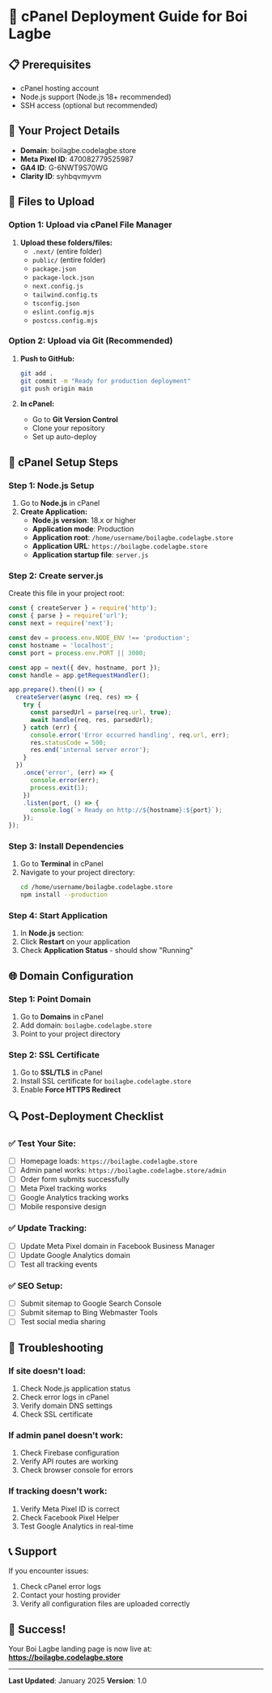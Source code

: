 # 🚀 cPanel Deployment Guide for Boi Lagbe

## 📋 Prerequisites
- cPanel hosting account
- Node.js support (Node.js 18+ recommended)
- SSH access (optional but recommended)

## 🎯 Your Project Details
- **Domain**: boilagbe.codelagbe.store
- **Meta Pixel ID**: 470082779525987
- **GA4 ID**: G-6NWT9S70WG
- **Clarity ID**: syhbqvmyvm

## 📁 Files to Upload

### **Option 1: Upload via cPanel File Manager**
1. **Upload these folders/files:**
   - `.next/` (entire folder)
   - `public/` (entire folder)
   - `package.json`
   - `package-lock.json`
   - `next.config.js`
   - `tailwind.config.ts`
   - `tsconfig.json`
   - `eslint.config.mjs`
   - `postcss.config.mjs`

### **Option 2: Upload via Git (Recommended)**
1. **Push to GitHub:**
   ```bash
   git add .
   git commit -m "Ready for production deployment"
   git push origin main
   ```

2. **In cPanel:**
   - Go to **Git Version Control**
   - Clone your repository
   - Set up auto-deploy

## 🔧 cPanel Setup Steps

### **Step 1: Node.js Setup**
1. Go to **Node.js** in cPanel
2. **Create Application:**
   - **Node.js version**: 18.x or higher
   - **Application mode**: Production
   - **Application root**: `/home/username/boilagbe.codelagbe.store`
   - **Application URL**: `https://boilagbe.codelagbe.store`
   - **Application startup file**: `server.js`

### **Step 2: Create server.js**
Create this file in your project root:
```javascript
const { createServer } = require('http');
const { parse } = require('url');
const next = require('next');

const dev = process.env.NODE_ENV !== 'production';
const hostname = 'localhost';
const port = process.env.PORT || 3000;

const app = next({ dev, hostname, port });
const handle = app.getRequestHandler();

app.prepare().then(() => {
  createServer(async (req, res) => {
    try {
      const parsedUrl = parse(req.url, true);
      await handle(req, res, parsedUrl);
    } catch (err) {
      console.error('Error occurred handling', req.url, err);
      res.statusCode = 500;
      res.end('internal server error');
    }
  })
    .once('error', (err) => {
      console.error(err);
      process.exit(1);
    })
    .listen(port, () => {
      console.log(`> Ready on http://${hostname}:${port}`);
    });
});
```

### **Step 3: Install Dependencies**
1. Go to **Terminal** in cPanel
2. Navigate to your project directory:
   ```bash
   cd /home/username/boilagbe.codelagbe.store
   npm install --production
   ```

### **Step 4: Start Application**
1. In **Node.js** section:
2. Click **Restart** on your application
3. Check **Application Status** - should show "Running"

## 🌐 Domain Configuration

### **Step 1: Point Domain**
1. Go to **Domains** in cPanel
2. Add domain: `boilagbe.codelagbe.store`
3. Point to your project directory

### **Step 2: SSL Certificate**
1. Go to **SSL/TLS** in cPanel
2. Install SSL certificate for `boilagbe.codelagbe.store`
3. Enable **Force HTTPS Redirect**

## 🔍 Post-Deployment Checklist

### **✅ Test Your Site:**
- [ ] Homepage loads: `https://boilagbe.codelagbe.store`
- [ ] Admin panel works: `https://boilagbe.codelagbe.store/admin`
- [ ] Order form submits successfully
- [ ] Meta Pixel tracking works
- [ ] Google Analytics tracking works
- [ ] Mobile responsive design

### **✅ Update Tracking:**
- [ ] Update Meta Pixel domain in Facebook Business Manager
- [ ] Update Google Analytics domain
- [ ] Test all tracking events

### **✅ SEO Setup:**
- [ ] Submit sitemap to Google Search Console
- [ ] Submit sitemap to Bing Webmaster Tools
- [ ] Test social media sharing

## 🚨 Troubleshooting

### **If site doesn't load:**
1. Check Node.js application status
2. Check error logs in cPanel
3. Verify domain DNS settings
4. Check SSL certificate

### **If admin panel doesn't work:**
1. Check Firebase configuration
2. Verify API routes are working
3. Check browser console for errors

### **If tracking doesn't work:**
1. Verify Meta Pixel ID is correct
2. Check Facebook Pixel Helper
3. Test Google Analytics in real-time

## 📞 Support
If you encounter issues:
1. Check cPanel error logs
2. Contact your hosting provider
3. Verify all configuration files are uploaded correctly

## 🎉 Success!
Your Boi Lagbe landing page is now live at:
**https://boilagbe.codelagbe.store**

---

**Last Updated**: January 2025
**Version**: 1.0
